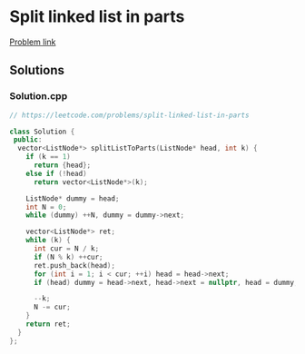 # Split linked list in parts

[Problem link](https://leetcode.com/problems/split-linked-list-in-parts)

## Solutions


### Solution.cpp
```cpp
// https://leetcode.com/problems/split-linked-list-in-parts

class Solution {
 public:
  vector<ListNode*> splitListToParts(ListNode* head, int k) {
    if (k == 1)
      return {head};
    else if (!head)
      return vector<ListNode*>(k);

    ListNode* dummy = head;
    int N = 0;
    while (dummy) ++N, dummy = dummy->next;

    vector<ListNode*> ret;
    while (k) {
      int cur = N / k;
      if (N % k) ++cur;
      ret.push_back(head);
      for (int i = 1; i < cur; ++i) head = head->next;
      if (head) dummy = head->next, head->next = nullptr, head = dummy;

      --k;
      N -= cur;
    }
    return ret;
  }
};
```